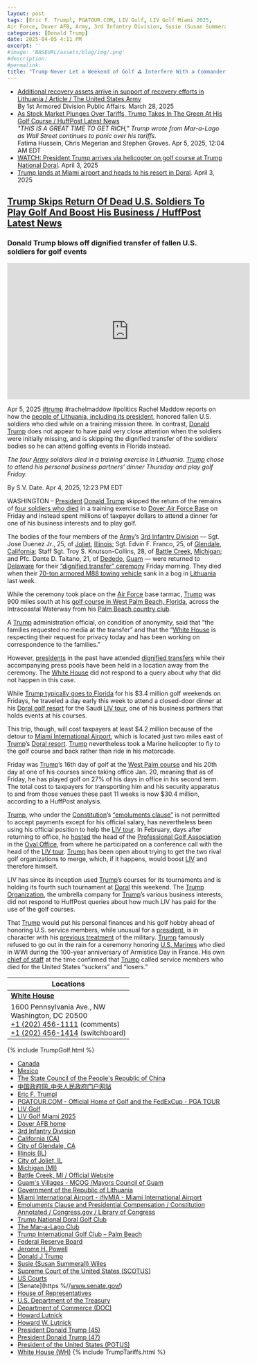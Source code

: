 ```yaml
---
layout: post
tags: [Eric F. Trumpl, PGATOUR.COM, LIV Golf, LIV Golf Miami 2025, 
Air Force, Dover AFB, Army, 3rd Infantry Division, Susie (Susan Summerall) Wiles, California (CA), City of Glendale, CA, Illinois (IL), City of Joliet, IL, Michigan (MI), Battle Creek, MI, Guam’s Villages - MCOG /Mayors Council of Guam, Government of the Republic of Lithuania, Miami International Airport - iflyMIA - Miami International Airport, Emoluments Clause and Presidential Compensation / Constitution Annotated / Congress.gov / Library of Congress, Trump National Doral Golf Club, The Mar-a-Lago Club, Trump International Golf Club – Palm Beach, Federal Reserve Board, Jerome H. Powell, Donald J Trump, Supreme Court of the United States (SCOTUS), US Courts, Senate, House of Representatives, U.S. Department of the Treasury, Department of Commerce (DOC), Howard Lutnick, Howard W. Lutnick, President Donald Trump (45), President Donald Trump (47), President of the United States (POTUS), White House (WH), tariffs, politics, stupidity]
categories: [Donald Trump]
date: 2025-04-05 4:11 PM
excerpt: ''
#image: 'BASEURL/assets/blog/img/.png'
#description:
#permalink:
title: "Trump Never Let a Weekend of Golf ⛳️ Interfere With a Commander-In-Chief’s Solemn Duty to Receive Fallen Military 🪖 "
---
```


- [Additional recovery assets arrive in support of recovery efforts in Lithuania / Article / The United States Army](https://www.army.mil/article/284222/additional_recovery_assets_arrive_in_support_of_recovery_efforts_in_lithuania)<br />By 1st Armored Division Public Affairs. March 28, 2025
- [As Stock Market Plunges Over Tariffs, Trump Takes In The Green At His Golf Course / HuffPost Latest News](https://www.huffpost.com/entry/trump-golfing-tariffs-stock-market-plummeting_n_67f0a7c4e4b0f761e074019b)<br /> *"THIS IS A GREAT TIME TO GET RICH," Trump wrote from Mar-a-Lago as Wall Street continues to panic over his tariffs.* <br />Fatima Hussein, Chris Megerian and Stephen Groves. Apr 5, 2025, 12:04 AM EDT
- [WATCH: President Trump arrives via helicopter on golf course at Trump National Doral](https://www.palmbeachpost.com/story/news/trump/2025/04/03/liv-golf-miami-donald-trump-doral-golf-course/82788877007/). April 3, 2025
- [Trump lands at Miami airport and heads to his resort in Doral](https://www.palmbeachpost.com/story/news/trump/2025/04/03/trump-lands-at-miami-airport-and-heads-to-his-resort-in-dor-but-presidential-chopper-has-wheel-issue/82789946007/). April 3, 2025


## [Trump Skips Return Of Dead U.S. Soldiers To Play Golf And Boost His Business / HuffPost Latest News](https://www.huffpost.com/entry/trump-skips-dover-soldiers-golf_n_67effa46e4b0bb67eb7acc1a)

### Donald Trump blows off dignified transfer of fallen U.S. soldiers for golf events

<iframe width="560" height="315" src="https://www.youtube.com/embed/BofHyJWGf-U?si=Ku5lMzvzf6AvD3gT" title="YouTube video player" frameborder="0" allow="accelerometer; autoplay; clipboard-write; encrypted-media; gyroscope; picture-in-picture; web-share" referrerpolicy="strict-origin-when-cross-origin" allowfullscreen></iframe>

Apr 5, 2025  [#trump](https://www.donaldjtrump.com/) #rachelmaddow #politics
Rachel Maddow reports on how the [people of Lithuania, including its president](https://lrv.lt/), honored fallen U.S. soldiers who died while on a training mission there. In contrast, [Donald Trump](https://www.donaldjtrump.com/) does not appear to have paid very close attention when the soldiers were initially missing, and is skipping the dignified transfer of the soldiers' bodies so he can attend golfing events in Florida instead.

*The four [Army](https://www.army.mil/) soldiers died in a training exercise in Lithuania. [Trump](https://www.donaldjtrump.com/) chose to attend his personal business partners’ dinner Thursday and play golf Friday.*

By S.V. Date. Apr 4, 2025, 12:23 PM EDT

WASHINGTON – [President](https://www.whitehouse.gov/) [Donald Trump](https://www.donaldjtrump.com/) skipped the return of the remains of [four soldiers who died](https://apnews.com/article/missing-us-soldiers-lithuania-armored-vehicle-fc5501ee70303fa64fe5620d59095c2f) in a training exercise to [Dover Air Force Base](https://www.dover.af.mil/) on Friday and instead spent millions of taxpayer dollars to attend a dinner for one of his business interests and to play golf.

The bodies of the four members of the [Army](https://www.army.mil/)’s [3rd Infantry Division](https://home.army.mil/stewart/units/3ID) — Sgt. Jose Duenez Jr., 25, of [Joliet](https://www.joliet.gov/), [Illinois](https://www.illinois.gov/); Sgt. Edvin F. Franco, 25, of [Glendale](https://www.glendaleca.gov/), [California](https://www.ca.gov/); Staff Sgt. Troy S. Knutson-Collins, 28, of [Battle Creek](https://battlecreekmi.gov/), [Michigan](https://www.michigan.gov/); and Pfc. Dante D. Taitano, 21, of [Dededo](https://www.mcog.guam.gov/villages-list), [Guam](https://www.guam.gov/) ― were returned to [Delaware](https://www.dover.af.mil/) for their [“dignified transfer” ceremony](https://www.dover.af.mil/) Friday morning. They died when their [70-ton armored M88 towing vehicle](https://www.army.mil/article/284222/additional_recovery_assets_arrive_in_support_of_recovery_efforts_in_lithuania) sank in a bog in [Lithuania](https://lrv.lt/) last week.

While the ceremony took place on the [Air Force](https://www.af.mil/) base tarmac, [Trump](https://www.donaldjtrump.com/) was 900 miles south at his [golf course in West Palm Beach, Florida](https://www.trumpinternationalpalmbeaches.com/), across the Intracoastal Waterway from his [Palm Beach country club](https://www.maralagoclub.com/).

A [Trump](https://www.donaldjtrump.com/) administration official, on condition of anonymity, said that “the families requested no media at the transfer” and that the “[White House](https://www.whitehouse.gov/) is respecting their request for privacy today and has been working on correspondence to the families.”

However, [presidents](https://www.whitehouse.gov/) in the past have attended [dignified transfers](https://www.dover.af.mil/) while their accompanying press pools have been held in a location away from the ceremony. The [White House](https://www.whitehouse.gov/) did not respond to a query about why that did not happen in this case.

While [Trump typically goes to Florida](https://www.huffpost.com/entry/donald-trump-golf18-million_n_67cb892fe4b02f3ad1f4b2bb) for his \$3.4 million golf weekends on Fridays, he traveled a day early this week to attend a closed-door dinner at his [Doral golf resort](https://www.trumpgolfdoral.com/) for the Saudi [LIV tour](https://www.livgolf.com/), one of his business partners that holds events at his courses.

This trip, though, will cost taxpayers at least \$4.2 million because of the detour to [Miami International Airport](https://miami-airport.com/), which is located just two miles east of [Trump](https://www.donaldjtrump.com/)’s [Doral resort](https://www.trumpgolfdoral.com/). [Trump](https://www.donaldjtrump.com/) nevertheless took a Marine helicopter to fly to the golf course and back rather than ride in his motorcade.

Friday was [Trump](https://www.donaldjtrump.com/)’s 16th day of golf at the [West Palm course](https://www.trumpinternationalpalmbeaches.com/) and his 20th day at one of his courses since taking office Jan. 20, meaning that as of Friday, he has played golf on 27% of his days in office in his second term. The total cost to taxpayers for transporting him and his security apparatus to and from those venues these past 11 weeks is now \$30.4 million, according to a HuffPost analysis.

[Trump](https://www.donaldjtrump.com/), who under the [Constitution](https://constitution.congress.gov/)’s [“emoluments clause”](https://constitution.congress.gov/browse/essay/artII-S1-C7-1/ALDE_00000233/) is not permitted to accept payments except for his official salary, has nevertheless been using his official position to help the [LIV tour](https://www.livgolf.com/). In February, days after returning to office, he [hosted](https://www.nytimes.com/2025/02/17/us/politics/trump-ethics-conflicts-business-adams.html) the head of the [Professional Golf Association](https://www.pgatour.com/) in the [Oval Office](,https://www.whitehouse.gov/), from where he participated on a conference call with the head of the [LIV tour](https://www.livgolf.com/). [Trump](https://www.donaldjtrump.com/) has been open about trying to get the two rival golf organizations to merge, which, if it happens, would boost [LIV](https://www.livgolf.com/) and therefore himself.

LIV has since its inception used [Trump](https://www.donaldjtrump.com/)’s courses for its tournaments and is holding its fourth such tournament at [Doral](https://www.trumpgolfdoral.com/) this weekend. The [Trump Organization](https://www.trump.com=), the umbrella company for [Trump](https://www.donaldjtrump.com/)’s various business interests, did not respond to HuffPost queries about how much LIV has paid for the use of the golf courses.

That [Trump](https://www.donaldjtrump.com/) would put his personal finances and his golf hobby ahead of honoring U.S. service members, while unusual for a [president](https://www.https://www.whitehouse.gov/), is in character with his [previous treatment](https://www.huffpost.com/entry/trump-military-signal-chat_n_67e5fcd8e4b0da7de427383c) of the military. [Trump](https://www.donaldjtrump.com/) famously refused to go out in the rain for a ceremony honoring [U.S. Marines](https://www.marines.mil/) who died in WWI during the 100-year anniversary of Armistice Day in France. His own [chief of staff](https://www.linkedin.com/in/susiewiles/) at the time confirmed that [Trump](https://www.donaldjtrump.com/) called service members who died for the United States “suckers” and “losers.”

| Locations |
|---|
| **[White House](https://www.whitehouse.gov)** |
| 1600 Pennsylvania Ave., NW <br /> Washington, DC 20500 <br /> [+1 (202) 456-1111](tel:+12024561111) (comments) <br /> [+1 (202) 456-1414](tel:+12024561414) (switchboard) |

{% include TrumpGolf.html %}

- [Canada](https://www.canada.ca/)
- [Mexico](https://www.gob.mx/)
- [The State Council of the People's Republic of China](https://english.www.gov.cn/)
- [中国政府网_中央人民政府门户网站](https://www.gov.cn/)
- [Eric F. Trumpl](https://www.linkedin.com/in/erictrump/)
- [PGATOUR.COM - Official Home of Golf and the FedExCup - PGA TOUR](https://www.pgatour.com/)
- [LIV Golf](https://www.livgolf.com/)
- [LIV Golf Miami 2025](https://www.livgolf.com/schedule/miami-2025/course)
- [Dover AFB home](https://www.dover.af.mil/)
- [3rd Infantry Division](https://home.army.mil/stewart/units/3ID)
- [California (CA)](https://www.ca.gov/)
- [City of Glendale, CA](https://www.glendaleca.gov/)
- [Illinois (IL)](https://www.illinois.gov/)
- [City of Joliet, IL](https://www.joliet.gov/)
- [Michigan (MI)](https://www.michigan.gov/)
- [Battle Creek, MI / Official Website](https://battlecreekmi.gov/)
- [Guam's Villages - MCOG /Mayors Council of Guam](https://www.mcog.guam.gov/villages-list)
- [Government of the Republic of Lithuania](https://lrv.lt/)
- [Miami International Airport - iflyMIA - Miami International Airport](https://miami-airport.com/)
- [Emoluments Clause and Presidential Compensation / Constitution Annotated / Congress.gov / Library of Congress](https://constitution.congress.gov/browse/essay/artII-S1-C7-1/ALDE_00000233/)
- [Trump National Doral Golf Club](https://www.trumpgolfdoral.com/)
- [The Mar-a-Lago Club](https://www.maralagoclub.com/)
- [Trump International Golf Club – Palm Beach](https://www.trumpinternationalpalmbeaches.com/)
- [Federal Reserve Board](https://www.federalreserve.gov/)
- [Jerome H. Powell](https://www.federalreserve.gov/aboutthefed/bios/board/powell.htm)
- [Donald J Trump](https://www.donaldjtrump.com/)
- [Susie (Susan Summerall) Wiles](https://www.linkedin.com/in/susiewiles/)
- [Supreme Court of the United States (SCOTUS)](https://www.supremecourt.gov/)
- [US Courts](https://www.uscourts.gov/)
- [Senate](https %//www.senate.gov/)
- [House of Representatives](https://www.house.gov/)
- [U.S. Department of the Treasury](https://home.treasury.gov/)
- [Department of Commerce (DOC)](https://www.commerce.gov/)
- [Howard Lutnick](https://www.commerce.gov/about/leadership/howard-lutnick)
- [Howard W. Lutnick](https://www.linkedin.com/in/howardwlutnick/)
- [President Donald Trump (45)](https://trumpwhitehouse.archives.gov/)
- [President Donald Trump (47)](https://www.whitehouse.gov/)
- [President of the United States (POTUS)](https://www.whitehouse.gov/)
- [White House (WH)](https://www.whitehouse.gov/)
{% include TrumpTariffs.html %}
